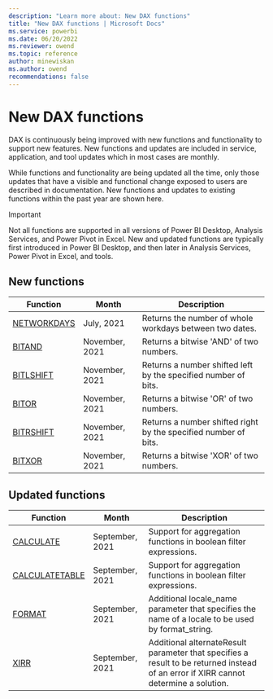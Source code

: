 ```yaml
---
description: "Learn more about: New DAX functions"
title: "New DAX functions | Microsoft Docs"
ms.service: powerbi 
ms.date: 06/20/2022
ms.reviewer: owend
ms.topic: reference
author: minewiskan
ms.author: owend 
recommendations: false
---
```

# New DAX functions

DAX is continuously being improved with new functions and functionality to support new features. New functions and updates are included in service, application, and tool updates which in most cases are monthly.

While functions and functionality are being updated all the time, only those updates that have a visible and functional change exposed to users are described in documentation. New functions and updates to existing functions within the past year are shown here.

> [!IMPORTANT]
> Not all functions are supported in all versions of Power BI Desktop, Analysis Services, and Power Pivot in Excel. New and updated functions are typically first introduced in Power BI Desktop, and then later in Analysis Services, Power Pivot in Excel, and tools.
  
## New functions

|Function  |Month  | Description |
|---------|---------|---------|
|[NETWORKDAYS](networkdays-dax.md)| July, 2021 |  Returns the number of whole workdays between two dates. |
|[BITAND](bitand-function-dax.md)      | November, 2021 | Returns a bitwise 'AND' of two numbers.      |
|[BITLSHIFT](bitlshift-function-dax.md)      | November, 2021 | Returns a number shifted left by the specified number of bits.       |
|[BITOR](bitor-function-dax.md)      | November, 2021 | Returns a bitwise 'OR' of two numbers.       |
|[BITRSHIFT](bitrshift-function-dax.md)      | November, 2021| Returns a number shifted right by the specified number of bits.         |
|[BITXOR](bitxor-function-dax.md)      | November, 2021 | Returns a bitwise 'XOR' of two numbers.        |

## Updated functions

|Function  | Month  |Description|
|---------|---------|---------|
|[CALCULATE](calculate-function-dax.md)| September, 2021 |Support for aggregation functions in boolean filter expressions.|
|[CALCULATETABLE](calculatetable-function-dax.md)| September, 2021 |Support for aggregation functions in boolean filter expressions.|
|[FORMAT](format-function-dax.md)| September, 2021 |Additional locale_name parameter that specifies the name of a locale to be used by format_string.|
|[XIRR](xirr-function-dax.md)| September, 2021 |Additional alternateResult parameter that specifies a result to be returned instead of an error if XIRR cannot determine a solution.|
